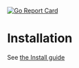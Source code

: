 [![Go Report Card](https://goreportcard.com/report/github.com/wikisophia/api-arguments?style=flat-square)](https://goreportcard.com/report/github.com/wikisophia/api-arguments)

# Installation

See [the Install guide](./server/docs/installation.md)
